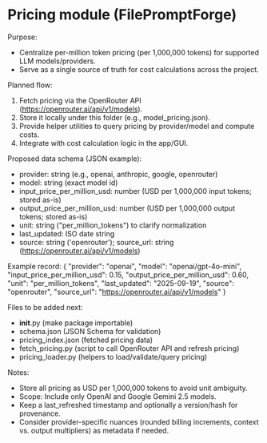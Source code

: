 # Pricing module (FilePromptForge)

Purpose:
- Centralize per-million token pricing (per 1,000,000 tokens) for supported LLM models/providers.
- Serve as a single source of truth for cost calculations across the project.

Planned flow:
1) Fetch pricing via the OpenRouter API (https://openrouter.ai/api/v1/models).
2) Store it locally under this folder (e.g., model_pricing.json).
3) Provide helper utilities to query pricing by provider/model and compute costs.
4) Integrate with cost calculation logic in the app/GUI.

Proposed data schema (JSON example):
- provider: string (e.g., openai, anthropic, google, openrouter)
- model: string (exact model id)
- input_price_per_million_usd: number (USD per 1,000,000 input tokens; stored as-is)
- output_price_per_million_usd: number (USD per 1,000,000 output tokens; stored as-is)
- unit: string ("per_million_tokens") to clarify normalization
- last_updated: ISO date string
- source: string ('openrouter'); source_url: string (https://openrouter.ai/api/v1/models)

Example record:
{
  "provider": "openai",
  "model": "openai/gpt-4o-mini",
  "input_price_per_million_usd": 0.15,
  "output_price_per_million_usd": 0.60,
  "unit": "per_million_tokens",
  "last_updated": "2025-09-19",
  "source": "openrouter",
  "source_url": "https://openrouter.ai/api/v1/models"
}

Files to be added next:
- __init__.py (make package importable)
- schema.json (JSON Schema for validation)
- pricing_index.json (fetched pricing data)
- fetch_pricing.py (script to call OpenRouter API and refresh pricing)
- pricing_loader.py (helpers to load/validate/query pricing)

Notes:
- Store all pricing as USD per 1,000,000 tokens to avoid unit ambiguity.
- Scope: Include only OpenAI and Google Gemini 2.5 models.
- Keep a last_refreshed timestamp and optionally a version/hash for provenance.
- Consider provider-specific nuances (rounded billing increments, context vs. output multipliers) as metadata if needed.
